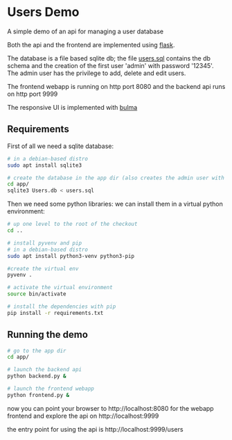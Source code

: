 # Users Demo
A simple demo of an api for managing a user database

Both the api and the frontend are implemented using [flask](http://flask.pocoo.org/).

The database is a file based sqlite db; the file [users.sql](app/users.sql) contains the db schema and the creation of the first user 'admin' with password '12345'. The admin user has the privilege to add, delete and edit users.

The frontend webapp is running on http port 8080 and the backend api runs on http port 9999

The responsive UI is implemented with [bulma](https://bulma.io)
                                                                                
## Requirements

First of all we need a sqlite database:
```bash
# in a debian-based distro
sudo apt install sqlite3

# create the database in the app dir (also creates the admin user with password '12345')
cd app/
sqlite3 Users.db < users.sql
```

Then we need some python libraries: we can install them in a virtual python environment:

```bash
# up one level to the root of the checkout
cd ..

# install pyvenv and pip
# in a debian-based distro
sudo apt install python3-venv python3-pip

#create the virtual env
pyvenv .

# activate the virtual environment
source bin/activate

# install the dependencies with pip
pip install -r requirements.txt
```

## Running the demo

```bash
# go to the app dir
cd app/

# launch the backend api
python backend.py &

# launch the frontend webapp
python frontend.py &
```

now you can point your browser to http://localhost:8080 for the webapp frontend and explore the api on http://localhost:9999

the entry point for using the api is http://localhost:9999/users
